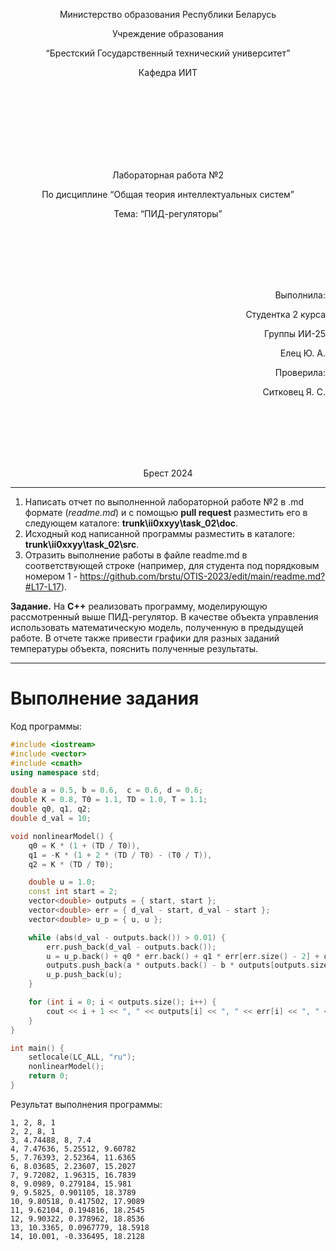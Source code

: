 <p align="center"> Министерство образования Республики Беларусь</p>
<p align="center">Учреждение образования</p>
<p align="center">“Брестский Государственный технический университет”</p>
<p align="center">Кафедра ИИТ</p>
<br><br><br><br><br><br><br>
<p align="center">Лабораторная работа №2</p>
<p align="center">По дисциплине “Общая теория интеллектуальных систем”</p>
<p align="center">Тема: “ПИД-регуляторы”</p>
<br><br><br><br><br>
<p align="right">Выполнила:</p>
<p align="right">Студентка 2 курса</p>
<p align="right">Группы ИИ-25</p>
<p align="right">Елец Ю. А.</p>
<p align="right">Проверила:</p>
<p align="right">Ситковец Я. С.</p>
<br><br><br><br><br>
<p align="center">Брест 2024</p>

---

1. Написать отчет по выполненной лабораторной работе №2 в .md формате (*readme.md*) и с помощью **pull request** разместить его в следующем каталоге: **trunk\ii0xxyy\task_02\doc**.
2. Исходный код написанной программы разместить в каталоге: **trunk\ii0xxyy\task_02\src**.
3. Отразить выполнение работы в файле readme.md в соответствующей строке (например, для студента под порядковым номером 1 - https://github.com/brstu/OTIS-2023/edit/main/readme.md?#L17-L17).

**Задание.**
На **C++** реализовать программу, моделирующую рассмотренный выше ПИД-регулятор.  В качестве объекта управления использовать математическую модель, полученную в предыдущей работе.
В отчете также привести графики для разных заданий температуры объекта, пояснить полученные результаты.

---

# Выполнение задания #

Код программы:
```C++
#include <iostream>
#include <vector>
#include <cmath>
using namespace std;

double a = 0.5, b = 0.6,  c = 0.6, d = 0.6;
double K = 0.8, T0 = 1.1, TD = 1.0, T = 1.1;
double q0, q1, q2;
double d_val = 10;

void nonlinearModel() {
    q0 = K * (1 + (TD / T0)),
    q1 = -K * (1 + 2 * (TD / T0) - (T0 / T)),
    q2 = K * (TD / T0);

	double u = 1.0; 
	const int start = 2;
	vector<double> outputs = { start, start }; 
	vector<double> err = { d_val - start, d_val - start };  
	vector<double> u_p = { u, u };

	while (abs(d_val - outputs.back()) > 0.01) {
		err.push_back(d_val - outputs.back()); 
		u = u_p.back() + q0 * err.back() + q1 * err[err.size() - 2] + q2 * err[err.size() - 3];
		outputs.push_back(a * outputs.back() - b * outputs[outputs.size() - 2] + c * u + d * sin(u_p.back()));
		u_p.push_back(u);  
	}

	for (int i = 0; i < outputs.size(); i++) {
	    cout << i + 1 << ", " << outputs[i] << ", " << err[i] << ", " << u_prev[i] << endl;
	}
}

int main() {
	setlocale(LC_ALL, "ru");
    nonlinearModel();
    return 0;
}
```

Результат выполнения программы:

```
1, 2, 8, 1
2, 2, 8, 1
3, 4.74488, 8, 7.4
4, 7.47636, 5.25512, 9.60782
5, 7.76393, 2.52364, 11.6365
6, 8.03685, 2.23607, 15.2027
7, 9.72082, 1.96315, 16.7839
8, 9.0989, 0.279184, 15.981
9, 9.5825, 0.901105, 18.3789
10, 9.80518, 0.417502, 17.9089
11, 9.62104, 0.194816, 18.2545
12, 9.90322, 0.378962, 18.8536
13, 10.3365, 0.0967779, 18.5918
14, 10.001, -0.336495, 18.2128
```